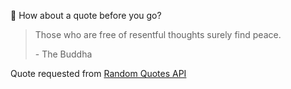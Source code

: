 📣 How about a quote before you go?

> Those who are free of resentful thoughts surely find peace.
>
> <p>- The Buddha</p>

Quote requested from [Random Quotes API](https://github.com/lukePeavey/quotable)
